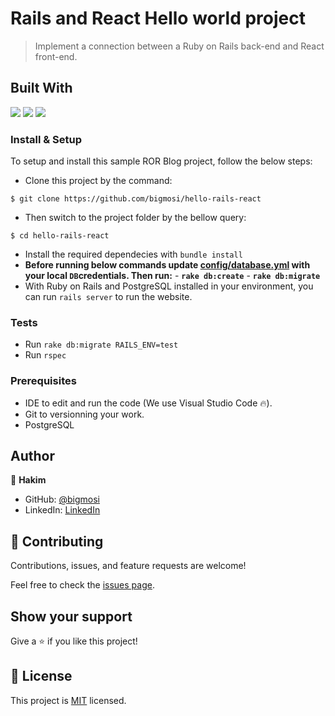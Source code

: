 # Rails and React Hello world project

> Implement a connection between a Ruby on Rails back-end and React front-end.

## Built With

![](https://img.shields.io/badge/Github-blueviolet)
![](https://img.shields.io/badge/Ruby_On_Rails-red)
![](https://img.shields.io/badge/React-red)


### Install & Setup

To setup and install this sample ROR Blog project, follow the below steps:
- Clone this project by the command: 

```
$ git clone https://github.com/bigmosi/hello-rails-react
```

- Then switch to the project folder by the bellow query:

```
$ cd hello-rails-react
```

- Install the required dependecies with `bundle install`
- **Before running below commands update [config/database.yml](./config/database.yml) with your local `DB`credentials. Then run:**
      - **`rake db:create`**
      - **`rake db:migrate`**
- With Ruby on Rails and PostgreSQL installed in your environment, you can run `rails server` to run the website.

### Tests

- Run `rake db:migrate RAILS_ENV=test`
- Run `rspec`

### Prerequisites

- IDE to edit and run the code (We use Visual Studio Code 🔥).
- Git to versionning your work.
- PostgreSQL

## Author

👤 **Hakim**

- GitHub: [@bigmosi](https://github.com/bigmsoi)
- LinkedIn: [LinkedIn](https://www.linkedin.com/in/kinyera-amos/)

## 🤝 Contributing

Contributions, issues, and feature requests are welcome!

Feel free to check the [issues page](https://github.com/bigmosi/hello-rails-react/issues).

## Show your support

Give a ⭐️ if you like this project!

## 📝 License

This project is [MIT](./LICENSE.md) licensed.
